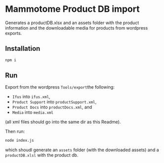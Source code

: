 # Mammotome Product DB import
Generates a productDB.xlsx and an assets folder with the product information and the downloadable media for products from wordpress exports.

## Installation

```sh
npm i
```

## Run

Export from the wordpress `Tools/export`the following: 
* `Ifus` into `ifus.xml`, 
* `Product Support` into `productSupport.xml`, 
* `Product Docs` into `productDocs.xml`, and 
* `Media` into `media.xml` 

(all xml files should go into the same dir as this Readme). 

Then run:

```sh
node index.js
```

which shoudl generate an `assets` folder (with the downloaded assets) and a `productDB.xlsl` with the product db.
